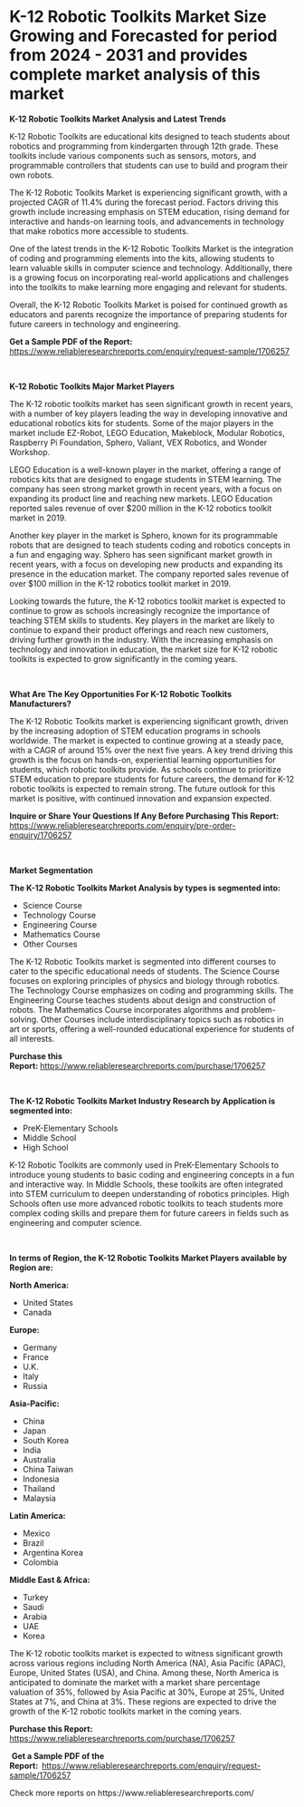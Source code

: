 <p><h1>K-12 Robotic Toolkits Market Size Growing and Forecasted for period from 2024 - 2031 and provides complete market analysis of this market</h1></p><p><strong>K-12 Robotic Toolkits Market Analysis and Latest Trends</strong></p>
<p><p>K-12 Robotic Toolkits are educational kits designed to teach students about robotics and programming from kindergarten through 12th grade. These toolkits include various components such as sensors, motors, and programmable controllers that students can use to build and program their own robots.</p><p>The K-12 Robotic Toolkits Market is experiencing significant growth, with a projected CAGR of 11.4% during the forecast period. Factors driving this growth include increasing emphasis on STEM education, rising demand for interactive and hands-on learning tools, and advancements in technology that make robotics more accessible to students.</p><p>One of the latest trends in the K-12 Robotic Toolkits Market is the integration of coding and programming elements into the kits, allowing students to learn valuable skills in computer science and technology. Additionally, there is a growing focus on incorporating real-world applications and challenges into the toolkits to make learning more engaging and relevant for students.</p><p>Overall, the K-12 Robotic Toolkits Market is poised for continued growth as educators and parents recognize the importance of preparing students for future careers in technology and engineering.</p></p>
<p><strong>Get a Sample PDF of the Report:&nbsp;</strong> <a href="https://www.reliableresearchreports.com/enquiry/request-sample/1706257">https://www.reliableresearchreports.com/enquiry/request-sample/1706257</a></p>
<p>&nbsp;</p>
<p><strong>K-12 Robotic Toolkits Major Market Players</strong></p>
<p><p>The K-12 robotic toolkits market has seen significant growth in recent years, with a number of key players leading the way in developing innovative and educational robotics kits for students. Some of the major players in the market include EZ-Robot, LEGO Education, Makeblock, Modular Robotics, Raspberry Pi Foundation, Sphero, Valiant, VEX Robotics, and Wonder Workshop.</p><p>LEGO Education is a well-known player in the market, offering a range of robotics kits that are designed to engage students in STEM learning. The company has seen strong market growth in recent years, with a focus on expanding its product line and reaching new markets. LEGO Education reported sales revenue of over $200 million in the K-12 robotics toolkit market in 2019.</p><p>Another key player in the market is Sphero, known for its programmable robots that are designed to teach students coding and robotics concepts in a fun and engaging way. Sphero has seen significant market growth in recent years, with a focus on developing new products and expanding its presence in the education market. The company reported sales revenue of over $100 million in the K-12 robotics toolkit market in 2019.</p><p>Looking towards the future, the K-12 robotics toolkit market is expected to continue to grow as schools increasingly recognize the importance of teaching STEM skills to students. Key players in the market are likely to continue to expand their product offerings and reach new customers, driving further growth in the industry. With the increasing emphasis on technology and innovation in education, the market size for K-12 robotic toolkits is expected to grow significantly in the coming years.</p></p>
<p>&nbsp;</p>
<p><strong>What Are The Key Opportunities For K-12 Robotic Toolkits Manufacturers?</strong></p>
<p><p>The K-12 Robotic Toolkits market is experiencing significant growth, driven by the increasing adoption of STEM education programs in schools worldwide. The market is expected to continue growing at a steady pace, with a CAGR of around 15% over the next five years. A key trend driving this growth is the focus on hands-on, experiential learning opportunities for students, which robotic toolkits provide. As schools continue to prioritize STEM education to prepare students for future careers, the demand for K-12 robotic toolkits is expected to remain strong. The future outlook for this market is positive, with continued innovation and expansion expected.</p></p>
<p><strong>Inquire or Share Your Questions If Any Before Purchasing This Report:</strong> <a href="https://www.reliableresearchreports.com/enquiry/pre-order-enquiry/1706257">https://www.reliableresearchreports.com/enquiry/pre-order-enquiry/1706257</a></p>
<p>&nbsp;</p>
<p><strong>Market Segmentation</strong></p>
<p><strong>The K-12 Robotic Toolkits Market Analysis by types is segmented into:</strong></p>
<p><ul><li>Science Course</li><li>Technology Course</li><li>Engineering Course</li><li>Mathematics Course</li><li>Other Courses</li></ul></p>
<p><p>The K-12 Robotic Toolkits market is segmented into different courses to cater to the specific educational needs of students. The Science Course focuses on exploring principles of physics and biology through robotics. The Technology Course emphasizes on coding and programming skills. The Engineering Course teaches students about design and construction of robots. The Mathematics Course incorporates algorithms and problem-solving. Other Courses include interdisciplinary topics such as robotics in art or sports, offering a well-rounded educational experience for students of all interests.</p></p>
<p><strong>Purchase this Report:&nbsp;</strong><a href="https://www.reliableresearchreports.com/purchase/1706257">https://www.reliableresearchreports.com/purchase/1706257</a></p>
<p>&nbsp;</p>
<p><strong>The K-12 Robotic Toolkits Market Industry Research by Application is segmented into:</strong></p>
<p><ul><li>PreK-Elementary Schools</li><li>Middle School</li><li>High School</li></ul></p>
<p><p>K-12 Robotic Toolkits are commonly used in PreK-Elementary Schools to introduce young students to basic coding and engineering concepts in a fun and interactive way. In Middle Schools, these toolkits are often integrated into STEM curriculum to deepen understanding of robotics principles. High Schools often use more advanced robotic toolkits to teach students more complex coding skills and prepare them for future careers in fields such as engineering and computer science.</p></p>
<p>&nbsp;</p>
<p><strong>In terms of Region, the K-12 Robotic Toolkits Market Players available by Region are:</strong></p>
<p>
    <p> <strong> North America: </strong>
        <ul>
            <li>United States</li>
            <li>Canada</li>
        </ul>
        </p> 
    <p> <strong> Europe: </strong>
        <ul>
            <li>Germany</li>
            <li>France</li>
            <li>U.K.</li>
            <li>Italy</li>
            <li>Russia</li>
        </ul>
        </p> 
    <p> <strong> Asia-Pacific: </strong>
        <ul>
            <li>China</li>
            <li>Japan</li>
            <li>South Korea</li>
            <li>India</li>
            <li>Australia</li>
            <li>China Taiwan</li>
            <li>Indonesia</li>
            <li>Thailand</li>
            <li>Malaysia</li>
        </ul>
        </p> 
    <p> <strong> Latin America: </strong>
        <ul>
            <li>Mexico</li>
            <li>Brazil</li>
            <li>Argentina Korea</li>
            <li>Colombia</li>
        </ul>
        </p> 
    <p> <strong> Middle East & Africa: </strong>
        <ul>
            <li>Turkey</li>
            <li>Saudi</li>
            <li>Arabia</li>
            <li>UAE</li>
            <li>Korea</li>
        </ul>
    </p>
    </p>
<p><p>The K-12 robotic toolkits market is expected to witness significant growth across various regions including North America (NA), Asia Pacific (APAC), Europe, United States (USA), and China. Among these, North America is anticipated to dominate the market with a market share percentage valuation of 35%, followed by Asia Pacific at 30%, Europe at 25%, United States at 7%, and China at 3%. These regions are expected to drive the growth of the K-12 robotic toolkits market in the coming years.</p></p>
<p><strong>Purchase this Report: </strong><a href="https://www.reliableresearchreports.com/purchase/1706257">https://www.reliableresearchreports.com/purchase/1706257</a></p>
<p>&nbsp;<strong>Get a Sample PDF of the Report:&nbsp;&nbsp;</strong><a href="https://www.reliableresearchreports.com/enquiry/request-sample/1706257">https://www.reliableresearchreports.com/enquiry/request-sample/1706257</a></p>
<p><strong></strong></p>
<p>Check more reports on https://www.reliableresearchreports.com/</p>